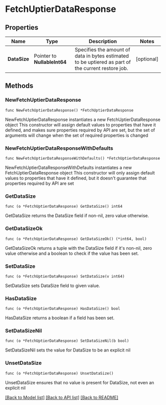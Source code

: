 # FetchUptierDataResponse

## Properties

Name | Type | Description | Notes
------------ | ------------- | ------------- | -------------
**DataSize** | Pointer to **NullableInt64** | Specifies the amount of data in bytes estimated to be uptiered as part of the current restore job. | [optional] 

## Methods

### NewFetchUptierDataResponse

`func NewFetchUptierDataResponse() *FetchUptierDataResponse`

NewFetchUptierDataResponse instantiates a new FetchUptierDataResponse object
This constructor will assign default values to properties that have it defined,
and makes sure properties required by API are set, but the set of arguments
will change when the set of required properties is changed

### NewFetchUptierDataResponseWithDefaults

`func NewFetchUptierDataResponseWithDefaults() *FetchUptierDataResponse`

NewFetchUptierDataResponseWithDefaults instantiates a new FetchUptierDataResponse object
This constructor will only assign default values to properties that have it defined,
but it doesn't guarantee that properties required by API are set

### GetDataSize

`func (o *FetchUptierDataResponse) GetDataSize() int64`

GetDataSize returns the DataSize field if non-nil, zero value otherwise.

### GetDataSizeOk

`func (o *FetchUptierDataResponse) GetDataSizeOk() (*int64, bool)`

GetDataSizeOk returns a tuple with the DataSize field if it's non-nil, zero value otherwise
and a boolean to check if the value has been set.

### SetDataSize

`func (o *FetchUptierDataResponse) SetDataSize(v int64)`

SetDataSize sets DataSize field to given value.

### HasDataSize

`func (o *FetchUptierDataResponse) HasDataSize() bool`

HasDataSize returns a boolean if a field has been set.

### SetDataSizeNil

`func (o *FetchUptierDataResponse) SetDataSizeNil(b bool)`

 SetDataSizeNil sets the value for DataSize to be an explicit nil

### UnsetDataSize
`func (o *FetchUptierDataResponse) UnsetDataSize()`

UnsetDataSize ensures that no value is present for DataSize, not even an explicit nil

[[Back to Model list]](../README.md#documentation-for-models) [[Back to API list]](../README.md#documentation-for-api-endpoints) [[Back to README]](../README.md)


